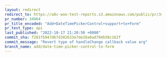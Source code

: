 ```yaml
---
layout: redirect
redirect_to: https://a8c-woo-test-reports.s3.amazonaws.com/public/pr/34964/api/index.html
pr_number: 34964
pr_title_encoded: "Add+DateTimePickerControl+support+to+Form"
pr_test_type: api
last_published: "2022-10-17 21:20:50 +0000"
commit_sha: f281fb947d67d382633e7de28a0ad704b58c162f
commit_message: "Revert type of handleChange callback value arg"
branch_name: add/date-time-picker-control-to-form
---
```

